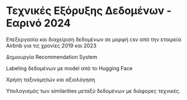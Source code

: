 # Τεχνικές Εξόρυξης Δεδομένων - Εαρινό 2024

Επεξεργασία και διαχείριση δεδομένων σε μορφή csv από την εταιρεία Airbnb για τις χρονίες 2019 και 2023 <br>

Δημιουργία Recommendation System <br>

Labeling δεδομένων με model από το Hugging Face <br>

Χρήση ταξινομητών και αξιολόγηση <br>

Υπολογισμός των similarities μεταξύ δεδομένων με διάφορες τεχνικές.
